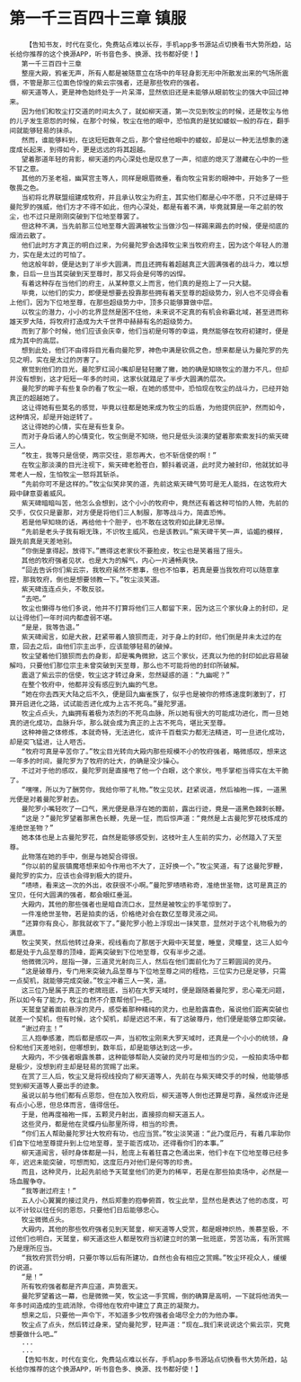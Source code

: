 # 第一千三百四十三章 镇服
        【告知书友，时代在变化，免费站点难以长存，手机app多书源站点切换看书大势所趋，站长给你推荐的这个换源APP，听书音色多、换源、找书都好使！】
       第一千三百四十三章
       整座大殿，鸦雀无声，所有人都是被随意立在场中的年轻身影无形中所散发出来的气场所震慑，不管是那三位面色惊惶的紫云宗强者，还是那些牧府的强者。
       柳天道等人，更是神色始终处于一片呆滞，显然依旧还是未能够从眼前牧尘的强大中回过神来。
       因为他们和牧尘打交道的时间太久了，就如柳天道，第一次见到牧尘的时候，还是牧尘与他的儿子发生恩怨的时候，在那个时候，牧尘在他的眼中，恐怕真的是犹如蝼蚁一般的存在，翻手间就能够轻易的抹杀。
       然而，谁能够料到，在这短短数年之后，那个曾经他眼中的蝼蚁，却是以一种无法想象的速度成长起来，到得如今，更是远远的将其超越。
       望着那道年轻的背影，柳天道的内心深处也是叹息了一声，彻底的熄灭了潜藏在心中的一些不甘之意。
       其他的万圣老祖，幽冥宫主等人，同样是眼眉微垂，看向牧尘背影的眼神中，开始多了一些敬畏之色。
       当初将北界联盟组建成牧府，并且承认牧尘为府主，其实他们都是心中不愿，只不过是碍于曼陀罗的强威，他们方才不得不如此，但内心深处，都是有着不满，毕竟就算是一年之前的牧尘，也不过只是刚刚突破到下位地至尊罢了。
       但这种不满，当先前那三位地至尊大圆满被牧尘当做沙包一样踢来踢去的时候，便是彻底的烟消云散了。
       他们此时方才真正的明白过来，为何曼陀罗会选择牧尘来当牧府府主，因为这个年轻人的潜力，实在是太过的可怕了。
       他这般年龄，便是达到了半步大圆满，而且还拥有着超越真正大圆满强者的战斗力，难以想象，日后一旦当其突破到天至尊时，那又将会是何等的凶悍。
       有着这种存在当他们的府主，从某种意义上而言，他们真的是抱上了一只大腿。
       毕竟，以他们的实力，即便是想要去投靠那些拥有着天至尊的超级势力，别人也不见得会看上他们，因为下位地至尊，在那些超级势力中，顶多只能够算做中层。
       以牧尘的潜力，小小的北界显然是困不住他，未来说不定真的有机会称霸北域，甚至进而称雄天罗大陆，将牧府打造成为大千世界中赫赫有名的超级势力。
       而到了那个时候，他们应该会庆幸，他们当初是何等的幸运，竟然能够在牧府初建时，便是成为其中的高层。
       想到此处，他们不由得将目光看向曼陀罗，神色中满是钦佩之色，想来都是认为曼陀罗的先见之明，实在是太过的厉害了。
       察觉到他们的目光，曼陀罗红润小嘴却是轻轻撇了撇，她的确是知晓牧尘的潜力不凡，但却并没有想到，这才短短一年多的时间，这家伙就踏足了半步大圆满的层次。
       曼陀罗的眸子有些复杂的看了牧尘一眼，在她的感觉中，恐怕现在牧尘的战斗力，已经开始真正的超越她了。
       这让得她有些莫名的感觉，毕竟以往都是她来成为牧尘的后盾，为他提供庇护，然而如今，这种情况，却是开始逆转了。
       这让得她的心情，实在是有些复杂。
       而对于身后诸人的心情变化，牧尘倒是不知晓，他只是低头淡漠的望着那索索发抖的紫天碑三人。
       “牧主，我等只是信使，两宗交往，恩怨再大，也不斩信使的啊！”
       在牧尘那淡漠的目光注视下，紫天碑老脸苍白，颤抖着说道，此时灵力被封印，他就犹如寻常老人一般，生怕牧尘一怒将其斩杀。
       “先前你可不是这样的。”牧尘似笑非笑的道，先前这紫天碑气势可是无人能挡，在这牧府大殿中肆意耍着威风。
       紫天碑暗暗叫苦，他怎么会想到，这个小小的牧府中，竟然还有着这种可怕的人物，先前的交手，仅仅只是霎那，对方便是将他们三人制服，那等战斗力，简直恐怖。
       若是他早知晓的话，再给他十个胆子，也不敢在这牧府如此肆无忌惮。
       “先前是老头子我有眼无珠，不识牧主威风，也是该教训。”紫天碑干笑一声，谄媚的模样，跟先前真是天差地别。
       “你倒是拿得起，放得下。”瞧得这老家伙不要脸皮，牧尘也是笑着摇了摇头。
       其他的牧府强者见状，也是大为的解气，内心一片通畅爽快。
       “回去告诉你们紫云宗，我牧府虽然不惹事，但也不怕事，若真是要当我牧府可以随意拿捏，那我牧府，倒也是想要领教一下。”牧尘淡笑道。
       紫天碑连连点头，不敢反驳。
       “去吧。”
       牧尘也懒得与他们多说，他并不打算将他们三人都留下来，因为这三个家伙身上的封印，足以让得他们一年时间内都虚弱不堪。
       “是是，我等告退。”
       紫天碑闻言，如是大赦，赶紧带着人狼狈而走，对于身上的封印，他们倒是并未太过的在意，回去之后，由他们宗主出手，应该能够轻易的破掉。
       牧尘望着他们狼狈而去的身影，却是嘴角微掀，这三个家伙，还真以为他的封印如此容易破解吗，只要他们那位宗主未曾突破到天至尊，那么也不可能将他的封印所破解。
       震退了紫云宗的信使，牧尘这才转过身来，忽然疑惑的道：“九幽呢？”
       在整个牧府中，他都并没有感应到九幽的气息。
       “她在你去西天大陆之后不久，便是回九幽雀族了，似乎也是被你的修炼速度刺激到了，打算开启进化之路，试试能否进化成为上古不死鸟。”曼陀罗道。
       牧尘点点头，九幽拥有着极为浓烈的不死鸟血脉，所以她有很大的可能成功进化，而一旦她真的进化成功，血脉升华，那么就会成为真正的上古不死鸟，堪比天至尊。
       这种神兽之体修炼，本就奇特，无法进化，或许千百载实力都无法精进，可一旦进化成功，却是突飞猛进，让人咂舌。
       “牧府可真是辛苦你了。”牧尘目光转向大殿内那些规模不小的牧府强者，略微感叹，想来这一年多的时间，曼陀罗为了牧府的壮大，的确是没少操心。
       不过对于他的感叹，曼陀罗则是直接甩了他一个白眼，这个家伙，甩手掌柜当得实在太干脆了。
       “嘿嘿，所以为了酬劳你，我给你带了礼物。”牧尘见状，赶紧说道，然后袖袍一挥，一道黑光便是对着曼陀罗射去。
       曼陀罗小嘴轻吹了一口气，黑光便是悬浮在她的面前，露出行迹，竟是一道黑色棘刺长鞭。
       “这是？”曼陀罗望着那黑色长鞭，先是一怔，而后惊声道：“竟然是上古曼陀罗花枝炼成的准绝世圣物？”
       她本体也是上古曼陀罗花，自然是能够感受到，这枝叶主人生前的实力，必然踏入了天至尊。
       此物落在她的手中，倒是与她契合得很。
       “你以前的星辰镇魔塔想来如今作用也不大了，正好换一个。”牧尘笑道，有了这曼陀罗鞭，曼陀罗的实力，应该也会得到极大的提升。
       “啧啧，看来这一次的外出，收获很不小啊。”曼陀罗啧啧称奇，准绝世圣物，这可是真正的宝贝，任何大圆满的强者，都会眼红垂涎。
       大殿内，其他的那些强者也是暗自流口水，显然是被牧尘的手笔惊到了。
       一件准绝世圣物，若是拍卖的话，价格绝对会在数亿至尊灵液之间。
       “还算你有良心，那我就收下了。”曼陀罗小脸上浮现出一抹笑意，显然对于这个礼物极为的满意。
       牧尘笑笑，然后他转过身来，视线看向了那居于大殿中天鹫皇，睡皇，灵瞳皇，这三人如今都是处于九品至尊的顶峰，距离突破到下位地至尊，仅有半步之遥。
       他微微沉吟，屈指一弹，三道灵光射向三人，然后在他们面前化为了三颗圆润的灵丹。
       “这是破尊丹，专门用来突破九品至尊与下位地至尊之间的桎梏，三位实力已是足够，只需一点契机，就能够完成突破。”牧尘冲着三人一笑，道。
       这三位乃是属于真正的老牌班底，当初在大罗天域时，便是跟随着曼陀罗，忠心毫无问题，所以如今有了能力，牧尘自然不介意帮他们一把。
       天鹫皇望着面前悬浮的灵丹，感受着那种精纯的灵力，也是脸露喜色，虽说他们距离突破也就差一个契机，但有时候，这个契机，却是迟迟不来，有了这破尊丹，他们便是能够立即突破。
       “谢过府主！”
       三人抱拳感激，而后都是感叹一声，当初牧尘刚来大罗天域时，还真是一个小小的统领，身份和他们天差地别，但哪想到，数年后，却是能够达到这一步。
       大殿内，不少强者眼露羡慕，这种能够帮助人突破的灵丹可是相当的少见，一般拍卖场中都是极少，没想到府主却是轻易的赏赐了出来。
       在赏了三人后，牧尘又是将视线投向了柳天道等人，先前在与紫天碑交手的时候，他能够感觉到柳天道等人要出手的迹象。
       虽说以前与他们都有点恩怨，但在加入牧府后，柳天道等人倒也还算是可靠，虽然或许还是有点小心思，但总体而言，值得信任。
       于是，他再度袖袍一挥，五颗灵丹射出，直接掠向柳天道五人。
       这些灵丹，都是他在灵蝶丹仙那里所得，相当的珍贵。
       “你们五人帮助曼陀罗壮大牧府有功，也应当赏。”牧尘淡笑道：“此乃度厄丹，有着几率助你们自下位地至尊提升到上位地至尊，至于能否成功，还得看你们的本事。”
       柳天道闻言，顿时身体都是一抖，脸庞上有着狂喜之色涌出来，他们卡在下位地至尊已经多年，迟迟未能突破，可想而知，这度厄丹对他们是何等的珍贵。
       而且，这种灵丹，比起先前给予天鹫皇他们的更为的稀罕，若是在那些拍卖场中，必然是一场血腥争夺。
       “我等谢过府主！”
       五人小心翼翼的接过灵丹，然后郑重的抱拳俯首，牧尘此举，显然也是表达了他的态度，可以不计较以往任何的恩怨，只要他们日后能够忠心。
       牧尘微微点头。
       大殿内，其他的那些牧府强者见到天鹫皇，柳天道等人受赏，都是眼神炽热，羡慕至极，不过他们也明白，天鹫皇，柳天道这些人都是牧府当初建立时的第一批班底，劳苦功高，有所赏赐乃是理所应当。
       “我牧府赏罚分明，只要尔等以后有所建功，自然也会有相应之赏赐。”牧尘环视众人，缓缓的说道。
       “是！”
       所有牧府强者都是齐声应道，声势震天。
       曼陀罗望着这一幕，也是微微一笑，牧尘这一手赏赐，倒的确算是高明，一下就将他消失一年多时间造成的生疏消除，令得他在牧府中建立了真正的凝聚力。
       想来之后，只要他一声令下，不知道多少牧府强者会竭尽全力的为他办事。
       牧尘点了点头，然后转过身来，望向曼陀罗，轻声道：“现在…我们来说说这个紫云宗，究竟想要做什么吧…”
       ...
       ...
       【告知书友，时代在变化，免费站点难以长存，手机app多书源站点切换看书大势所趋，站长给你推荐的这个换源APP，听书音色多、换源、找书都好使！】